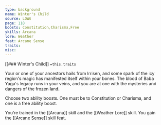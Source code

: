 ```yaml
---
type: background
name: Winter's Child 
source: LOWG
page: 118
boosts: Constitution,Charisma,Free
skills: Arcana
lore: Weather
feat: Arcane Sense
traits: 
misc: 
---
```


[[### Winter's Child]]
`=this.traits`


Your or one of your ancestors hails from Irrisen, and some spark of the icy region's magic has manifested itself within your bones. The blood of Baba Yaga's legacy runs in your veins, and you are at one with the mysteries and dangers of the frozen land.

Choose two ability boosts. One must be to Constitution or Charisma, and one is a free ability boost.

You're trained in the [[Arcana]] skill and the [[Weather Lore]] skill. You gain the [[Arcane Sense]] skill feat.

